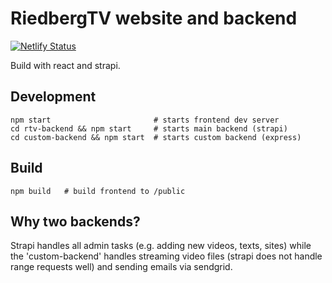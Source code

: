 # RiedbergTV website and backend

[![Netlify Status](https://api.netlify.com/api/v1/badges/dfce977e-91e8-4402-b214-e0c8d111c6f3/deploy-status)](https://app.netlify.com/sites/riedbergtv/deploys)

Build with react and strapi.

## Development

```
npm start                       # starts frontend dev server
cd rtv-backend && npm start     # starts main backend (strapi)
cd custom-backend && npm start  # starts custom backend (express)
```

## Build

```
npm build   # build frontend to /public
```

## Why two backends?

Strapi handles all admin tasks (e.g. adding new videos, texts, sites) while the 'custom-backend' handles streaming video files (strapi does not handle range requests well) and sending emails via sendgrid.
